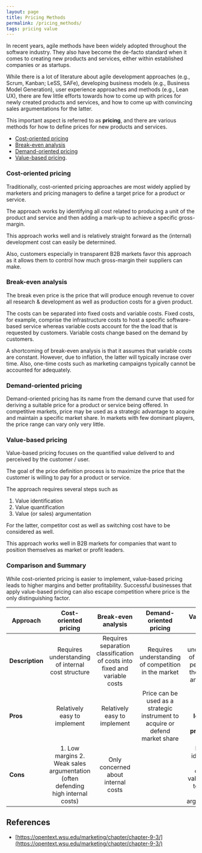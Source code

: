 ```yaml
---
layout: page
title: Pricing Methods
permalink: /pricing_methods/
tags: pricing value
---
```


In recent years, agile methods have been widely adopted throughout the software industry. 
They also have become the de-facto standard when it comes to creating new products and services, either within established companies or as startups. 

While there is a lot of literature about agile development approaches (e.g., Scrum, Kanban; LeSS, SAFe), developing business models (e.g., Business Model Generation), user experience approaches and methods (e.g., Lean UX), there are few little efforts towards how to come up with prices for newly created products and services, and how to come up with convincing sales argumentations for the latter. 

This important aspect is referred to as **pricing**, and there are various methods for how to define prices for new products and services.

- [Cost-oriented pricing](#cost-oriented-pricing)
- [Break-even analysis](#break-even-analysis)
- [Demand-oriented pricing](#demand-oriented-pricing)
- [Value-based pricing](#value-based-pricing).

### Cost-oriented pricing

Traditionally, cost-oriented pricing approaches are most widely applied by marketers and pricing managers to define a target price for a product or service. 

The approach works by identifying all cost related to producing a unit of the product and service and then adding a mark-up to achieve a specific gross-margin. 

This approach works well and is relatively straight forward as the (internal) development cost can easily be determined.

Also, customers especially in transparent B2B markets favor this approach as it allows them to control how much gross-margin their suppliers can make. 

### Break-even analysis

The break even price is the price that will produce enough revenue to cover all research & development as well as production costs for a given product. 

The costs can be separated into fixed costs and variable costs. Fixed costs, for example, comprise the infrastructure costs to host a specific software-based service whereas variable costs account for the the load that is requested by customers. Variable costs change based on the demand by customers. 

A shortcoming of break-even analysis is that it assumes that variable costs are constant. However, due to inflation, the latter will typically incrase over time. Also, one-time costs such as marketing campaigns typically cannot be accounted for adequately. 

### Demand-oriented pricing

Demand-oriented pricing has its name from the demand curve that used for deriving a suitable price for a product or service being offered. 
In competitive markets, price may be used as a strategic advantage to acquire and maintain a specific market share. 
In markets with few dominant players, the price range can vary only very little. 

### Value-based pricing

Value-based pricing focuses on the quantified value deliverd to and perceived by the customer / user. 

The goal of the price definition process is to maximize the price that the customer is willing to pay for a product or service. 

The approach requires several steps such as 

1. Value identification
2. Value quantification
3. Value (or sales) argumentation

For the latter, competitor cost as well as switching cost have to be considered as well.

This approach works well in B2B markets for companies that want to position themselves as market or profit leaders. 

### Comparison and Summary

While cost-oriented pricing is easier to implement, value-based pricing leads to higher margins and better profitability. 
Successful businesses that apply value-based pricing can also escape competition where price is the only distinguishing factor. 

| Approach          | Cost-oriented pricing |Break-even analysis | Demand-oriented pricing  | Value-based pricing   |
|-------------------|:---------------------:|:------------------------:|:----------------------:|:------------------------:|
| **Description**   | Requires understanding of internal cost structure                                 | Requires separation classification of costs into fixed and variable costs  | Requires understanding of competition in the market                           | Requires understanding of all benefits perceived by the customer and its users                      |
| **Pros**          | Relatively easy to implement                                                      | Relatively easy to implement                                               | Price can be used as a strategic instrument to acquire or defend market share | **Higher margins leading to better profitability.**                                                 |
| **Cons**          | 1. Low margins 2. Weak sales argumentation (often defending high internal costs)  | Only concerned about internal costs                                        |                                                                               | Efforts to identify and quantify customer values. Efforts to build up sales argumentation.          |

## References

* [https://opentext.wsu.edu/marketing/chapter/chapter-9-3/](https://opentext.wsu.edu/marketing/chapter/chapter-9-3/)